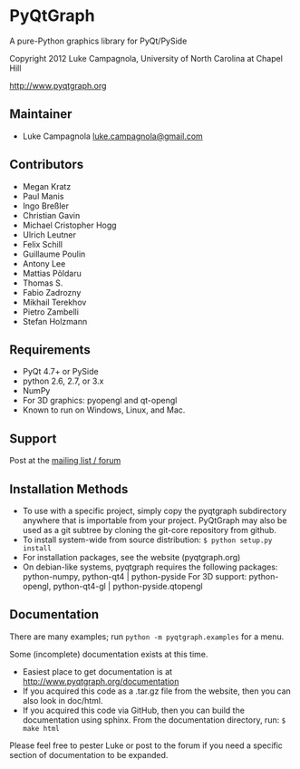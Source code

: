 PyQtGraph
=========

A pure-Python graphics library for PyQt/PySide

Copyright 2012 Luke Campagnola, University of North Carolina at Chapel Hill

<http://www.pyqtgraph.org>

Maintainer
----------

  * Luke Campagnola   <luke.campagnola@gmail.com>

Contributors
------------

  * Megan Kratz
  * Paul Manis
  * Ingo Breßler
  * Christian Gavin
  * Michael Cristopher Hogg
  * Ulrich Leutner
  * Felix Schill
  * Guillaume Poulin
  * Antony Lee
  * Mattias Põldaru
  * Thomas S.
  * Fabio Zadrozny
  * Mikhail Terekhov
  * Pietro Zambelli
  * Stefan Holzmann

Requirements
------------

  * PyQt 4.7+ or PySide
  * python 2.6, 2.7, or 3.x
  * NumPy 
  * For 3D graphics: pyopengl and qt-opengl
  * Known to run on Windows, Linux, and Mac.

Support
-------

  Post at the [mailing list / forum](https://groups.google.com/forum/?fromgroups#!forum/pyqtgraph)

Installation Methods
--------------------

  * To use with a specific project, simply copy the pyqtgraph subdirectory
      anywhere that is importable from your project. PyQtGraph may also be
      used as a git subtree by cloning the git-core repository from github.
  * To install system-wide from source distribution:
        `$ python setup.py install`
  * For installation packages, see the website (pyqtgraph.org)
  * On debian-like systems, pyqtgraph requires the following packages:
        python-numpy, python-qt4 | python-pyside
        For 3D support: python-opengl, python-qt4-gl | python-pyside.qtopengl

Documentation
-------------

There are many examples; run `python -m pyqtgraph.examples` for a menu.

Some (incomplete) documentation exists at this time.
  * Easiest place to get documentation is at <http://www.pyqtgraph.org/documentation>
  * If you acquired this code as a .tar.gz file from the website, then you can also look in
      doc/html.
  * If you acquired this code via GitHub, then you can build the documentation using sphinx.
      From the documentation directory, run:
          `$ make html`
  
Please feel free to pester Luke or post to the forum if you need a specific
  section of documentation to be expanded.
